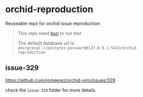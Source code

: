 # orchid-reproduction

Reuseable repo for orchid issue reproduction

> This repo need [bun](https://bun.sh/) to run test.

> The default database url is: `postgresql://postgres:password@127.0.0.1:5432/orchid-reproduction`

## issue-329

https://github.com/romeerez/orchid-orm/issues/329

check the `issue-329` folder for more details.
